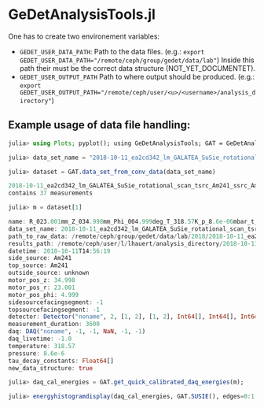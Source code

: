 # GeDetAnalysisTools.jl 

One has to create two environement variables:

- `GEDET_USER_DATA_PATH`: Path to the data files. (e.g.: `export GEDET_USER_DATA_PATH="/remote/ceph/group/gedet/data/lab"`) 
Inside this path their must be the correct data structure (NOT_YET_DOCUMENTET).
- `GEDET_USER_OUTPUT_PATH` Path to where output should be produced. (e.g.: `export GEDET_USER_OUTPUT_PATH="/remote/ceph/user/<u>/<username>/analysis_directory"`)

## Example usage of data file handling:
```julia
julia> using Plots; pyplot(); using GeDetAnalysisTools; GAT = GeDetAnalysisTools

julia> data_set_name = "2018-10-11_ea2cd342_lm_GALATEA_SuSie_rotational_scan_tsrc_Am241_ssrc_Am241_r23_z35";

julia> dataset = GAT.data_set_from_conv_data(data_set_name)

2018-10-11_ea2cd342_lm_GALATEA_SuSie_rotational_scan_tsrc_Am241_ssrc_Am241_r23_z35
contains 37 measurements

julia> m = dataset[1]

name: R_023.001mm_Z_034.998mm_Phi_004.999deg_T_318.57K_p_8.6e-06mbar_t_3600sec
data_set_name: 2018-10-11_ea2cd342_lm_GALATEA_SuSie_rotational_scan_tsrc_Am241_ssrc_Am241_r23_z35
path_to_raw_data: /remote/ceph/group/gedet/data/lab/2018/2018-10-11_ea2cd342_lm_GALATEA_SuSie_rotational_scan_tsrc_Am241_ssrc_Am241_r23_z35/raw_data
results_path: /remote/ceph/user/l/lhauert/analysis_directory/2018-10-11_ea2cd342_lm_GALATEA_SuSie_rotational_scan_tsrc_Am241_ssrc_Am241_r23_z35
datetime: 2018-10-11T14:56:19
side_source: Am241
top_source: Am241
outside_source: unknown
motor_pos_z: 34.998
motor_pos_r: 23.001
motor_pos_phi: 4.999
sidesourcefacingsegment: -1
topsourcefacingsegment: -1
detector: Detector("noname", 2, [1, 2], [1, 2], Int64[], Int64[], Int64[], Int64[])
measurement_duration: 3600
daq: DAQ("noname", -1, -1, NaN, -1, -1)
daq_livetime: -1.0
temperature: 318.57
pressure: 8.6e-6
tau_decay_constants: Float64[]
new_data_structure: true

julia> daq_cal_energies = GAT.get_quick_calibrated_daq_energies(m);

julia> energyhistogramdisplay(daq_cal_energies, GAT.SUSIE(), edges=0:1:6000) # @userplot recipe
```
